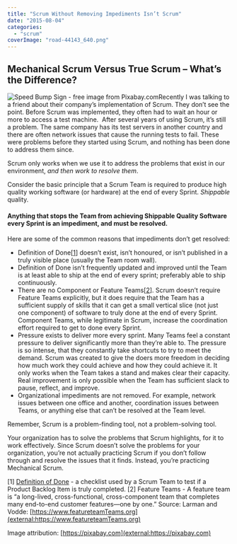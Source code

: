 ```yaml
---
title: "Scrum Without Removing Impediments Isn’t Scrum"
date: "2015-08-04"
categories: 
  - "scrum"
coverImage: "road-44143_640.png"
---
```


## Mechanical Scrum Versus True Scrum – What’s the Difference?

![Speed Bump Sign - free image from Pixabay.com](src/content/blog/scrum-without-removing-impediments-isnt-scrum/images/road-44143_640.png)Recently I was talking to a friend about their company’s implementation of Scrum. They don’t see the point. Before Scrum was implemented, they often had to wait an hour or more to access a test machine.  After several years of using Scrum, it’s still a problem. The same company has its test servers in another country and there are often network issues that cause the running tests to fail. These were problems before they started using Scrum, and nothing has been done to address them since.

Scrum only works when we use it to address the problems that exist in our environment, _and then work to resolve them_.

Consider the basic principle that a Scrum Team is required to produce high quality working software (or hardware) at the end of every Sprint. _Shippable_ quality.

#### Anything that stops the Team from achieving Shippable Quality Software every Sprint is an impediment, and must be resolved.

Here are some of the common reasons that impediments don’t get resolved:

- Definition of Done\[[1](#anchor1)\] doesn’t exist, isn’t honoured, or isn’t published in a truly visible place (usually the Team room wall).
- Definition of Done isn’t frequently updated and improved until the Team is at least able to ship at the end of every sprint; preferably able to ship continuously.
- There are no Component or Feature Teams\[[2](#anchor2)\]. Scrum doesn’t require Feature Teams explicitly, but it does require that the Team has a sufficient supply of skills that it can get a small vertical slice (not just one component) of software to truly done at the end of every Sprint. Component Teams, while legitimate in Scrum, increase the coordination effort required to get to done every Sprint.
- Pressure exists to deliver more every sprint. Many Teams feel a constant pressure to deliver significantly more than they’re able to. The pressure is so intense, that they constantly take shortcuts to try to meet the demand. Scrum was created to give the doers more freedom in deciding how much work they could achieve and how they could achieve it. It only works when the Team takes a stand and makes clear their capacity. Real improvement is only possible when the Team has sufficient slack to pause, reflect, and improve.
- Organizational impediments are not removed. For example, network issues between one office and another, coordination issues between Teams, or anything else that can’t be resolved at the Team level.

Remember, Scrum is a problem-finding tool, not a problem-solving tool.

Your organization has to solve the problems that Scrum highlights, for it to work effectively. Since Scrum doesn’t solve the problems for your organization, you’re not actually practicing Scrum if you don’t follow through and resolve the issues that it finds. Instead, you’re practicing Mechanical Scrum.

\[1\] [Definition of Done](/blog/definition-of-done-user-stories-acceptance-criteria) - a checklist used by a Scrum Team to test if a Product Backlog Item is truly completed. \[2\] Feature Teams - A feature team is “a long-lived, cross-functional, cross-component team that completes many end-to-end customer features—one by one.” Source: Larman and Vodde: [https://www.featureteamTeams.org](external:https://www.featureteamTeams.org)

Image attribution: [https://pixabay.com](external:https://pixabay.com)
